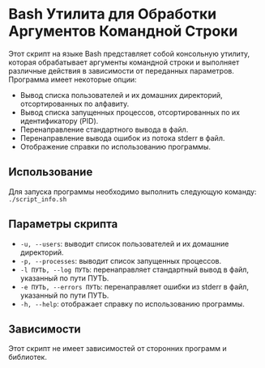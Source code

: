 # Bash Утилита для Обработки Аргументов Командной Строки

Этот скрипт на языке Bash представляет собой консольную утилиту, которая обрабатывает аргументы командной строки и выполняет различные действия в зависимости от переданных параметров. Программа имеет некоторые опции:

- Вывод списка пользователей и их домашних директорий, отсортированных по алфавиту.
- Вывод списка запущенных процессов, отсортированных по их идентификатору (PID).
- Перенаправление стандартного вывода в файл.
- Перенаправление вывода ошибок из потока stderr в файл.
- Отображение справки по использованию программы.

## Использование

Для запуска программы необходимо выполнить следующую команду:
`./script_info.sh`
## Параметры скрипта

- `-u, --users`: выводит список пользователей и их домашние директорий.
- `-p, --processes`: выводит список запущенных процессов.
- `-l ПУТЬ, --log ПУТЬ`: перенаправляет стандартный вывод в файл, указанный по пути ПУТЬ.
- `-e ПУТЬ, --errors ПУТЬ`: перенаправляет ошибки из stderr в файл, указанный по пути ПУТЬ.
- `-h, --help`: отображает справку по использованию программы.
## Зависимости

Этот скрипт не имеет зависимостей от сторонних программ и библиотек.
